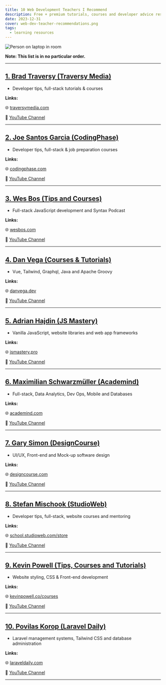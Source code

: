 ```yaml
---
title: 10 Web Development Teachers I Recommend
description: Free + premium tutorials, courses and developer advice resources I have learned from along my developer journey!
date: 2023-12-31
cover: web-dev-teacher-recommendations.png
tags:
  - learning resources
---
```


![Person on laptop in room](/images/blog/web-dev-teacher-recommendations.png)

**Note: This list is in no particular order.**

---

## <a href="https://www.traversymedia.com/" target="_blank">1. Brad Traversy (Traversy Media)</a>

- Developer tips, full-stack tutorials & courses

**Links:**

🌐 <a href="https://www.traversymedia.com/" target="_blank">traversymedia.com</a>

🎥 <a href="https://www.youtube.com/channel/UC29ju8bIPH5as8OGnQzwJyA" target="_blank">YouTube Channel</a>

---

## <a href="https://codingphase.com/" target="_blank">2. Joe Santos Garcia (CodingPhase)</a>

- Developer tips, full-stack & job preparation courses

**Links:**

🌐 <a href="https://codingphase.com/" target="_blank">codingphase.com</a>

🎥 <a href="https://www.youtube.com/@CodingPhase" target="_blank">YouTube Channel</a>

---

## <a href="https://wesbos.com/" target="_blank">3. Wes Bos (Tips and Courses)</a>

- Full-stack JavaScript development and Syntax Podcast

**Links:**

🌐 <a href="https://wesbos.com/" target="_blank">wesbos.com</a>

🎥 <a href="https://www.youtube.com/user/wesbos" target="_blank">YouTube Channel</a>

---

## <a href="https://www.danvega.dev/" target="_blank">4. Dan Vega (Courses & Tutorials)</a>

- Vue, Tailwind, Graphql, Java and Apache Groovy

**Links:**

🌐 <a href="https://www.danvega.dev/" target="_blank">danvega.dev</a>

🎥 <a href="https://www.youtube.com/@danvega" target="_blank">YouTube Channel</a>

---

## <a href="https://www.jsmastery.pro/" target="_blank">5. Adrian Hajdin (JS Mastery)</a>

- Vanilla JavaScript, website libraries and web app frameworks

**Links:**

🌐 <a href="https://www.jsmastery.pro/" target="_blank">jsmastery.pro</a>

🎥 <a href="https://www.youtube.com/@javascriptmastery" target="_blank">YouTube Channel</a>

---

## <a href="https://academind.com/" target="_blank">6. Maximilian Schwarzmüller (Academind)</a>

- Full-stack, Data Analytics, Dev Ops, Mobile and Databases

**Links:**

🌐 <a href="https://academind.com/" target="_blank">academind.com</a>

🎥 <a href="https://www.youtube.com/@academind" target="_blank">YouTube Channel</a>

---

## <a href="https://designcourse.com/" target="_blank">7. Gary Simon (DesignCourse)</a>

- UI/UX, Front-end and Mock-up software design

**Links:**

🌐 <a href="https://designcourse.com/" target="_blank">designcourse.com</a>

🎥 <a href="https://www.youtube.com/@DesignCourse" target="_blank">YouTube Channel</a>

---

## <a href="https://school.studioweb.com/store" target="_blank">8. Stefan Mischook (StudioWeb)</a>

- Developer tips, full-stack, website courses and mentoring

**Links:**

🌐 <a href="https://school.studioweb.com/store" target="_blank">school.studioweb.com/store</a>

🎥 <a href="https://www.youtube.com/@StefanMischook" target="_blank">YouTube Channel</a>

---

## <a href="https://www.kevinpowell.co/courses/" target="_blank">9. Kevin Powell (Tips, Courses and Tutorials)</a>

- Website styling, CSS & Front-end development

**Links:**

🌐 <a href="https://www.kevinpowell.co/courses/" target="_blank">kevinpowell.co/courses</a>

🎥 <a href="https://www.youtube.com/@KevinPowell" target="_blank">YouTube Channel</a>

---

## <a href="https://laraveldaily.com/" target="_blank">10. Povilas Korop (Laravel Daily)</a>

- Laravel management systems, Tailwind CSS and database administration

**Links:**

🌐 <a href="https://laraveldaily.com/" target="_blank">laraveldaily.com</a>

🎥 <a href="https://www.youtube.com/@LaravelDaily" target="_blank">YouTube Channel</a>

---
